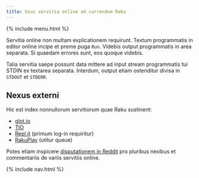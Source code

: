 ```yaml
---
title: Usus servitia online ad currendum Raku
---
```


{% include menu.html %}

Servitia online non multam explicationem requirunt. Textum programmatis in editor online incipe et preme puga `Run`. Videbis output programmatis in area separata. Si quaedam errores sunt, eos quoque videbis.

Talia servitia saepe possunt data mittere ad input stream programmatis tui STDIN ex textarea separata. Interdum, output etiam ostenditur divisa in `STDOUT` et `STDERR`.

## Nexus externi

Hic est index nonnullorum servitiorum quae Raku sustinent:

* [glot.io](https://glot.io/new/raku)
* [TIO](https://tio.run/#perl6)
* [Repl.it](https://repl.it/new/raku) (primum log-in requiritur)
* [RakuPlay](https://rakudist.raku.org/play/) (utitur queue)

Potes etiam inspicere [disputationem in Reddit](https://www.reddit.com/r/rakulang/comments/kj63dq/glotio_now_supports_raku/ggxow6n/) pro pluribus nexibus et commentariis de variis servitiis online.

{% include nav.html %}